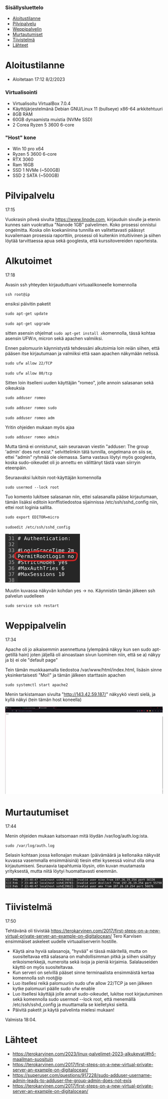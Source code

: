 ### Sisällysluettelo
- [Aloitustilanne](#Aloitustilanne) 
- [Pilvipalvelu](#pilvipalvelu)
- [Weppipalvelin](#weppipalvelin)
- [Murtautumiset](#Murtautumiset)
- [Tiivistelmä](#Tiivistelmä)
- [Lähteet](#lähteet)




# Aloitustilanne

- Aloitetaan 17:12 8/2/2023

### Virtualisointi
- Virtualisoitu VirtualBox 7.0.4
- Käyttöjärjestelmänä Debian GNU/Linux 11 (bullseye) x86-64 arkkitehtuuri 
- 8GB RAM
- 60GB dynaamista muistia (NVMe SSD)
- 2 Corea Ryzen 5 3600 6-core

### "Host" kone
- Win 10 pro x64
- Ryzen 5 3600 6-core
- RTX 3060
- Ram 16GB
- SSD 1 NVMe (~500GB)
- SSD 2 SATA (~500GB)


# Pilvipalvelu

17:15

Vuokrasin pilveä sivulta https://www.linode.com, kirjauduin sivulle ja etenin kunnes sain vuokrattua "Nanode 1GB" palvelimen. Koko prosessi onnistui ongelmitta. 
Koska olin koekaniinina tunnilla en valitettavasti päässyt kuvailemaan prosessia raporttiin, prosessi oli kuitenkin intuitiivinen ja siihen löytää tarvittaessa
apua sekä googlesta, että kurssitovereiden raporteista.


# Alkutoimet

17:18

Avasin ssh yhteyden kirjauduttuani virtuaalikoneelle komennolla

    ssh root@ip

ensiksi päivitin paketit

    sudo apt-get update
    
    sudo apt-get upgrade
    
sitten asensin ohjelmat ```sudo apt-get install x```komennolla, tässä kohtaa asensin UFW:n, micron sekä apachen valmiiksi.

Ennen palomuurin käynnistystä tehdessäni alkutoimia loin reiän siihen, että pääsen itse kirjautumaan ja valmiiksi että saan apachen näkymään netissä.

    sudo ufw allow 22/TCP
    
    sudo ufw allow 80/tcp 
    
Sitten loin itselleni uuden käyttäjän "romeo", jolle annoin salasanan sekä oikeuksia

    sudo adduser romeo 
    
    sudo adduser romeo sudo
    
    sudo adduser romeo adm
    
Yritin ohjeiden mukaan myös ajaa

    sudo adduser romeo admin
    
Mutta tämä ei onnistunut, sain seuraavan viestin "adduser: The group 'admin' does not exist." selvittelinkin tätä tunnilla, ongelmana on siis se, ettei "admin" ryhmää
ole olemassa. Sama vastaus löytyi myös googlesta, koska sudo-oikeudet oli jo annettu en välittänyt tästä vaan siirryin eteenpäin.


Seuraavaksi lukitsin root-käyttäjän komennolla

    sudo usermod --lock root

Tuo komento lukitsee salasanan niin, ettei salasanalla pääse kirjautumaan, tämän lisäksi editoin konffistiedostoa sijainnissa /etc/ssh/sshd_config niin, ettei 
root loginia sallita.

    sudo export EDITOR=micro
    
    sudoedit /etc/ssh/sshd_config

![add file: upload](V4Kuvat1/v4t1k1.jpg)

Muutin kuvassa näkyvän kohdan yes -> no. 
Käynnistin tämän jälkeen ssh palvelun uudelleen

    sudo service ssh restart
    


# Weppipalvelin

17:34

Apache oli jo aikaisemmin asennettuna (ylempänä näkyy kun sen sudo apt-getillä hain) joten jäljellä oli ainoastaan sivun luominen niin, että se a) näkyy ja 
b) ei ole "default page"

Tein tämän muokkaamalla tiedostoa /var/www/html/index.html, lisäsin sinne yksinkertaisesti "Moi!" ja tämän jälkeen starttasin apachen
 
    sudo systemctl start apache2
    
Menin tarkistamaan sivulta "http://143.42.59.187/" näkyykö viesti sielä, ja kyllä näkyi (tein tämän host koneella)

![add file: upload](V4Kuvat1/v4t1k2.jpg)




# Murtautumiset

17:44

Menin ohjeiden mukaan katsomaan mitä löydän /var/log/auth.log:ista.

    sudo /var/log/auth.log

Selasin kohtaan jossa kellonajan mukaan (päivämäärä ja kellonaika näkyvät kuvassa vasemmalla ensimmäisinä) tiesin ettei kyseessä voinut olla oma kirjautumiseni.
Seuraavia tapahtumia löysin, otin kuvan muutamasta yrityksestä, mutta niitä löytyi huomattavasti enemmän.

![add file: upload](V4Kuvat1/v4t1k3.jpg)
    

# Tiivistelmä

17:50

Tehtävänä oli tiivistää https://terokarvinen.com/2017/first-steps-on-a-new-virtual-private-server-an-example-on-digitalocean/ Tero Karvisen ensimmäiset askeleet uudelle
virtuaaliserverin hostille.

- Käytä aina hyviä salasanoja, "hyvää" ei tässä määritellä, mutta on suositeltavaa että salasana on mahdollisimman pitkä ja siihen sisältyy erikoismerkkejä, numeroita
sekä isoja ja pieniä kirjaimia. Salalauseiden käyttö on myös suositeltavaa.
- Kun serveri on selvillä pääset sinne terminaalista ensimmäistä kertaa komennolla ssh root@ip
- Luo itsellesi reikä palomuuriin sudo ufw allow 22/TCP ja sen jälkeen kytke palomuuri päälle sudo ufw enable
- Luo itsellesi käyttäjä jolle annat sudo-oikeudet, lukitse root kirjautuminen sekä komennolla sudo usermod --lock root, että menemällä /etc/ssh/sshd_config ja 
muuttamalla se kielletyksi sieltä.
- Päivitä paketit ja käytä palvelinta mielesi mukaan!

Valmista 18:04.

# Lähteet
- https://terokarvinen.com/2023/linux-palvelimet-2023-alkukevat/#h5-maailman-suosituin
- https://terokarvinen.com/2017/first-steps-on-a-new-virtual-private-server-an-example-on-digitalocean/
- https://superuser.com/questions/917228/sudo-adduser-username-admin-leads-to-adduser-the-group-admin-does-not-exis
- https://terokarvinen.com/2017/first-steps-on-a-new-virtual-private-server-an-example-on-digitalocean/

